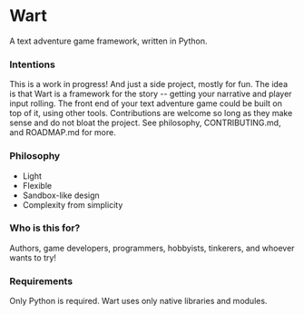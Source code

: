 # Wart
A text adventure game framework, written in Python.

### Intentions
This is a work in progress! And just a side project, mostly for fun. The idea is that Wart is a framework for the story -- getting your narrative and player input rolling. The front end of your text adventure game could be built on top of it, using other tools. Contributions are welcome so long as they make sense and do not bloat the project. See philosophy, CONTRIBUTING.md, and ROADMAP.md for more.

### Philosophy
- Light
- Flexible
- Sandbox-like design
- Complexity from simplicity

### Who is this for?
Authors, game developers, programmers, hobbyists, tinkerers, and whoever wants to try!

### Requirements
Only Python is required. Wart uses only native libraries and modules.
